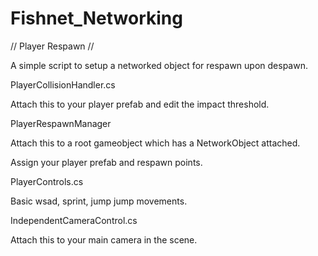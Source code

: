 # Fishnet_Networking

// Player Respawn //

A simple script to setup a networked object for respawn upon despawn.

PlayerCollisionHandler.cs

Attach this to your player prefab and edit the impact threshold.

PlayerRespawnManager

Attach this to a root gameobject which has a NetworkObject attached.

Assign your player prefab and respawn points.

PlayerControls.cs

Basic wsad, sprint, jump jump movements.

IndependentCameraControl.cs

Attach this to your main camera in the scene.
